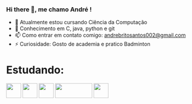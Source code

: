 ### Hi there 👋, me chamo André !

- 🌱 Atualmente estou cursando Ciência da Computação
- 💬 Conhecimento em C, java, python e git
- 📫 Como entrar em contato comigo: andrebritosantos002@gmail.com
- ⚡ Curiosidade: Gosto de academia e pratico Badminton

# Estudando: 
 <img src="https://cdn.jsdelivr.net/gh/devicons/devicon/icons/c/c-original.svg" width="40" height="40"/> <img src="https://cdn.jsdelivr.net/gh/devicons/devicon/icons/java/java-original-wordmark.svg" width="40" height="40"/>  <img src="https://cdn.jsdelivr.net/gh/devicons/devicon/icons/python/python-original-wordmark.svg" width="40" height="40"/>  <img src="https://cdn.jsdelivr.net/gh/devicons/devicon/icons/git/git-original-wordmark.svg" width="100" height="40"/>  <img src="https://upload.wikimedia.org/wikipedia/commons/thumb/6/61/HTML5_logo_and_wordmark.svg/200px-HTML5_logo_and_wordmark.svg.png" width="40" height="40">
          
          
 
 
          
